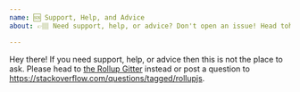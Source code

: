 ```yaml
---
name: 🆘 Support, Help, and Advice
about: 👉🏽 Need support, help, or advice? Don't open an issue! Head tohttps://gitter.im/rollup/rollup or https://stackoverflow.com/questions/tagged/rollupjs.

---
```


Hey there! If you need support, help, or advice then this is not the place to
ask. Please head to [the Rollup Gitter](https://gitter.im/rollup/rollup)
instead or post a question to https://stackoverflow.com/questions/tagged/rollupjs.

